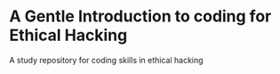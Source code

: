 # A Gentle Introduction to coding for Ethical Hacking
A study repository for coding skills in ethical hacking

